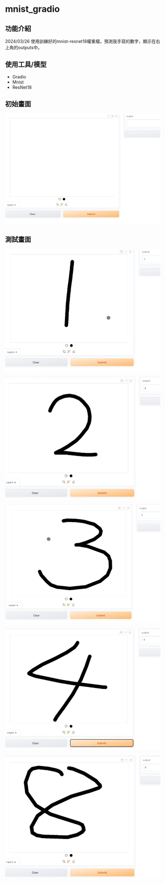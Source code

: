 # mnist_gradio

## 功能介紹
2024/03/26
使用訓練好的mnist-resnet18權重檔，預測我手寫的數字，顯示在右上角的outputs中。
## 使用工具/模型
- Gradio
- Mnist
- ResNet18
## 初始畫面
![image](https://github.com/nigunosong88/mnist_gradio/blob/main/image/0.jpg)

## 測試畫面
![image](https://github.com/nigunosong88/mnist_gradio/blob/main/image/1.jpg)

![image](https://github.com/nigunosong88/mnist_gradio/blob/main/image/2.jpg)

![image](https://github.com/nigunosong88/mnist_gradio/blob/main/image/3.jpg)

![image](https://github.com/nigunosong88/mnist_gradio/blob/main/image/4.jpg)

![image](https://github.com/nigunosong88/mnist_gradio/blob/main/image/8.jpg)

